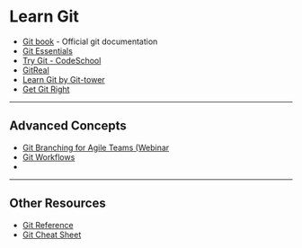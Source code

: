 # Learn Git

* [Git book](http://git-scm.com/book/en/v2/Getting-Started-Git-Basics) - Official git documentation
* [Git Essentials](http://code.tutsplus.com/courses/git-essentials)
* [Try Git - CodeSchool](https://try.github.io/levels/1/challenges/1)
* [GitReal](http://gitreal.codeschool.com/)
* [Learn Git by Git-tower](http://www.git-tower.com/learn/)
* [Get Git Right](https://www.atlassian.com/git/)

---

## Advanced Concepts

* [Git Branching for Agile Teams (Webinar](https://www.youtube.com/watch?v=9SZ7kSQ2424)
* [Git Workflows](https://www.atlassian.com/git/tutorials/comparing-workflows/gitflow-workflow)
* 
---

## Other Resources

* [Git Reference](http://gitref.org/)
* [Git Cheat Sheet](http://www.git-tower.com/blog/git-cheat-sheet-detail/)
